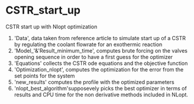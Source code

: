 # CSTR_start_up
CSTR start up with Nlopt optimization

1) 'Data', data taken from reference article to simulate start up of a CSTR by regulating the coolant flowrate for an exothermic reaction
2) 'Model_'&'Result_minimum_time', computes brute forcing on the valves opening sequence in order to have a first guess for the optimizer 
3) 'Equations' collects the CSTR ode equations and the objective function 
4) 'Optimization_nlopt', computes the optimization for the error from the set points for the system 
5) 'new_results' computes the profile with the optimized parameters 
6) 'nlopt_best_algorithm'supposevely picks the best optimizer in terms of results and CPU time for the non derivative methods included in NLopt. 

